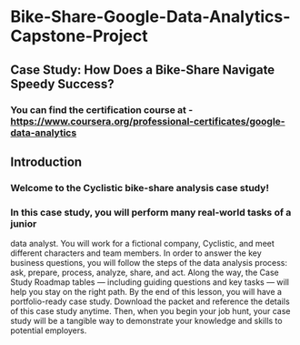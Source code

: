 # Bike-Share-Google-Data-Analytics-Capstone-Project
## Case Study: How Does a Bike-Share Navigate Speedy Success?

### You can find the certification course at - https://www.coursera.org/professional-certificates/google-data-analytics

## Introduction
### Welcome to the Cyclistic bike-share analysis case study! 
### In this case study, you will perform many real-world tasks of a junior
data analyst. You will work for a fictional company, Cyclistic, and meet different characters and team members. In order to
answer the key business questions, you will follow the steps of the data analysis process: ask, prepare, process, analyze,
share, and act. Along the way, the Case Study Roadmap tables — including guiding questions and key tasks — will help you
stay on the right path.
By the end of this lesson, you will have a portfolio-ready case study. Download the packet and reference the details of this
case study anytime. Then, when you begin your job hunt, your case study will be a tangible way to demonstrate your
knowledge and skills to potential employers.
